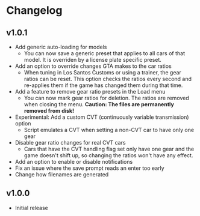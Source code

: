 # Changelog

## v1.0.1

* Add generic auto-loading for models
  * You can now save a generic preset that applies to all cars of that model. It is overriden by a license plate specific preset.
* Add an option to override changes GTA makes to the car ratios
  * When tuning in Los Santos Customs or using a trainer, the gear ratios can be reset. This option checks the ratios every second and re-applies them if the game has changed them during that time.
* Add a feature to remove gear ratio presets in the Load menu
  * You can now mark gear ratios for deletion. The ratios are removed when closing the menu. <b>Caution: The files are permanently removed from disk!</b>
* Experimental: Add a custom CVT (continuously variable transmission) option
  * Script emulates a CVT when setting a non-CVT car to have only one gear
* Disable gear ratio changes for real CVT cars
  * Cars that have the CVT handling flag set only have one gear and the game doesn't shift up, so changing the ratios won't have any effect.
* Add an option to enable or disable notifications
* Fix an issue where the save prompt reads an enter too early
* Change how filenames are generated

## v1.0.0

* Initial release
